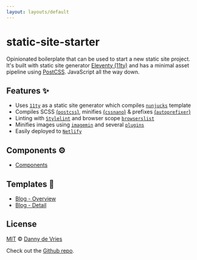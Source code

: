 ```yaml
---
layout: layouts/default
---
```


# static-site-starter

Opinionated boilerplate that can be used to start a new static site project. It's built with static site generator [Eleventy (11ty)][11ty] and has a minimal asset pipeline using [PostCSS][postcss]. JavaScript all the way down.

## Features ✨

* Uses [`11ty`][11ty] as a static site generator which compiles [`nunjucks`][nunjucks] template
* Compiles SCSS [(`postcss`)][postcss], minifies [(`cssnano`)][cssnano] & prefixes [(`autoprefixer`)][cssnano]
* Linting with [`Stylelint`][stylelint] and browser scope [`browserslist`][browserslist]
* Minifies images using [`imagemin`](imagemin) and several [`plugins`][imagemin-plugins]
* Easily deployed to [`Netlify`][netlify]

## Components ⚙️
* [Components](/components)

## Templates 📄
* [Blog - Overview](/blog)
* [Blog - Detail](/blog/first-post)

## License

[MIT][license] © [Danny de Vries][author]

Check out the [Github repo][github].

[11ty]: https://www.11ty.io/]
[postcss]: https://postcss.org/
[cssnano]: https://cssnano.co/
[nunjucks]: https://mozilla.github.io/nunjucks/
[autoprefixer]: https://github.com/postcss/autoprefixer
[stylelint]: https://stylelint.io/
[browserslist]: https://github.com/browserslist/browserslist
[netlify]: https://www.netlify.com/
[imagemin]: https://github.com/imagemin/imagemin
[imagemin-plugins]: https://web.dev/use-imagemin-to-compress-images#plugins
[author]: https://github.com/dandevri
[license]: license
[github]: https://github.com/dandevri/static-site-starter
